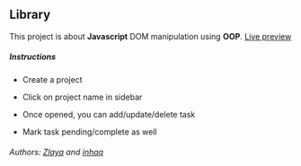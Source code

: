 ## Library

This project is about **Javascript** DOM manipulation using **OOP**. [Live preview](https://toodo.netlify.com/)

##### Instructions

 - Create a project

 -  Click on project name in sidebar

 - Once opened, you can add/update/delete task

 -  Mark task pending/complete as well


###### Authors: [Zlaya](https://github.com/zlayabekrija) and [inhaq](https://github.com/inhaq)